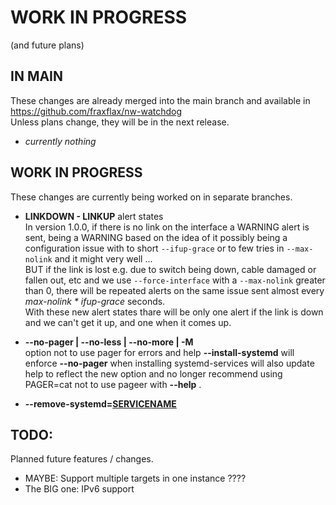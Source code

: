 # WORK IN PROGRESS
(and future plans)

## IN MAIN 
These changes are already merged into the main branch and available in https://github.com/fraxflax/nw-watchdog <br>
Unless plans change, they will be in the next release.

* _currently nothing_

## WORK IN PROGRESS 
These changes are currently being worked on in separate branches.

* __LINKDOWN - LINKUP__ alert states<br>
  In version 1.0.0, if there is no link on the interface a WARNING alert is sent, being a WARNING based on the idea of it possibly being a configuration issue with to short `--ifup-grace` or to few tries in `--max-nolink` and it might very well ...<br>
  BUT if the link is lost e.g. due to switch being down, cable damaged or fallen out, etc and we use `--force-interface` with a `--max-nolink` greater than 0, there will be repeated alerts on the same issue sent almost every _max-nolink * ifup-grace_ seconds.<br>
  With these new alert states thare will be only one alert if the link is down and we can't get it up, and one when it comes up.

* __--no-pager | --no-less | --no-more | -M__<br>
  option not to use pager for errors and help
  __--install-systemd__ will enforce __--no-pager__ when installing systemd-services
  will also update help to reflect the new option and no longer recommend using PAGER=cat not to use pageer with __--help__  .

* __--remove-systemd=<ins>SERVICENAME</ins>__

## TODO:
Planned future features / changes.

* MAYBE: Support multiple targets in one instance ????
* The BIG one: IPv6 support
